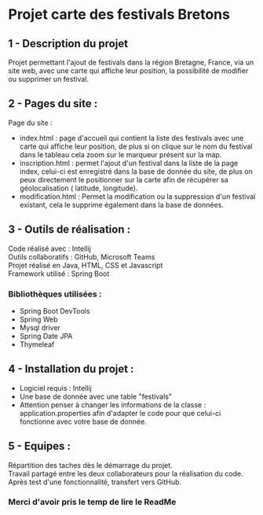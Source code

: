 # Projet carte des festivals Bretons

## 1 - Description du projet

Projet permettant l'ajout de festivals dans la région Bretagne, France, via un site web, avec une carte qui affiche leur
position, la possibilité de modifier ou supprimer un festival.

## 2 - Pages du site :

Page du site :

- index.html : page d'accueil qui contient la liste des festivals avec une carte qui affiche leur position, de plus si
  on clique sur le nom du festival dans le tableau cela zoom sur le marqueur présent sur la map.
- inscription.html : permet l'ajout d'un festival dans la liste de la page index, celui-ci est enregistré dans la base
  de donnée du site, de plus on peux directement le positionner sur la carte afin de récupérer sa géolocalisation (
  latitude, longitude).
- modification.html : Permet la modification ou la suppression d'un festival existant, cela le supprime également dans
  la base de données.

## 3 - Outils de réalisation :

Code réalisé avec : Intellij  
Outils collaboratifs : GitHub, Microsoft Teams  
Projet réalisé en Java, HTML, CSS et Javascript  
Framework utilisé : Spring Boot

### Bibliothèques utilisées :

- Spring Boot DevTools
- Spring Web
- Mysql driver
- Spring Date JPA
- Thymeleaf

## 4 - Installation du projet :

- Logiciel requis : Intellij
- Une base de donnée avec une table "festivals"
- Attention penser à changer les informations de la classe : application.properties afin d'adapter le code pour que
  celui-ci fonctionne avec votre base de donnée.

## 5 - Equipes :

Répartition des taches dès le démarrage du projet.  
Travail partagé entre les deux collaborateurs pour la réalisation du code.  
Après test d'une fonctionnalité, transfert vers GitHub.

### Merci d'avoir pris le temp de lire le ReadMe
